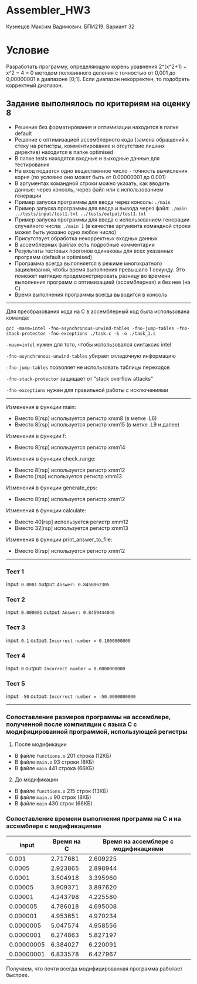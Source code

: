 # Assembler_HW3

Кузнецов Максим Вадимович. БПИ219. Вариант 32

# Условие
Разработать программу, определяющую корень уравнения 2^(x^2+1) + x^2 − 4 = 0 методом половинного деления с точностью от 0,001 до 0,00000001 в диапазоне [0;1]. Если диапазон некорректен, то подобрать корректный диапазон.

## Задание выполнялось по критериям на оценку 8
- Решение без форматирования и оптимизации находится в папке default
- Решение с оптимизацией ассемблерного кода (замена обращений к стеку на регистры, комментирование и отсутствие лишних директив) находится в папке optimised
- В папке tests находятся входные и выходные данные для тестирования
- На вход подается одно вещественное число - точность вычисления корня (по условию оно может быть от 0.00000001 до 0.001)
- В аргументах командной строки можно указать, как вводить данные: через консоль, через файл или с использованием генерации
- Пример запуска программы для ввода через консоль: `./main`
- Пример запуска программы для ввода и вывода через файл: `./main ../tests/input/test1.txt ../tests/output/test1.txt`
- Пример запуска программы для ввода с использованием генерации случайного числа: `./main 1` (в качестве аргумента командной строки может быть указано одно любое число)
- Присутствует обработка некорректных входных данных
- В ассемблерных файлах есть подробные комментарии
- Результаты тестовых прогонов одинаковы для всех указанных программ (default и optimised)
- Программа всегда выполняется в режиме многократного зацикливания, чтобы время выполнения превышало 1 секунду. Это поможет наглядно продемонстрировать разницу во времени выполнения программ с оптимизацией (ассемблерная) и без нее (на C)
- Время выполнения программы всегда выводится в консоль

***
Для преобразования кода на C в ассемблерный код была использована команда:

``gcc -masm=intel -fno-asynchronous-unwind-tables -fno-jump-tables -fno-stack-protector -fno-exceptions ./task.c -S -o ./task_1.s``

``-masm=intel`` нужен для того, чтобы использовался синтаксис intel

``-fno-asynchronous-unwind-tables`` убирает отладочную информацию

``-fno-jump-tables`` позволяет не использовать таблицы переходов

``-fno-stack-protector`` защищает от "stack overflow attacks"

``-fno-exceptions`` нужен для правильной работы с исключениями
***

Изменения в функции main:
- Вместо 8[rsp] используется регистр xmm8 (в метке .L6)
- Вместо 8[rsp] используется регистр xmm15 (в метке .L9 и далее)


Изменения в функции f:
- Вместо 8[rsp] используется регистр xmm14


Изменения в функции check_range:
- Вместо 8[rsp] используется регистр xmm12
- Вместо [rsp] используется регистр xmm13


Изменения в функции generate_eps:
- Вместо 8[rsp] используется регистр xmm12


Изменения в функции calculate:
- Вместо 40[rsp] используется регистр xmm12
- Вместо 32[rsp] используется регистр xmm13


Изменения в функции print_answer_to_file:
- Вместо 8[rsp] используется регистр xmm12

***

### Тест 1
input: `0.0001`
output: `Answer: 0.8458862305`

### Тест 2
input: `0.000001`
output: `Answer: 0.8459444046`

### Тест 3
input: `0.1`
output: `Incorrect number = 0.1000000000`

### Тест 4
input: `0`
output: `Incorrect number = 0.0000000000`

### Тест 5
input: `-50`
output: `Incorrect number = -50.0000000000`
***

### Сопоставление размеров программы на ассемблере, полученной после компиляции с языка C с модифицированной программой, использующей регистры

1. После модификации
- В файле `functions.o` 201 строка (12КБ)
- В файле `main.o` 93 строки (8КБ)
- В файле `main` 441 строка (66КБ)

2. До модификации
- В файле `functions.o` 215 строк (13КБ)
- В файле `main.o` 90 строк (8КБ)
- В файле `main` 430 строк (66КБ)

### Сопоставление времени выполнения программ на C и на ассемблере с модификациями

   input | Время на C | Время на ассемблере с модификациями
 --------|------------|------------------------------------
   0.001 |   2.717681 |  2.609225
  0.0005 |   2.923865 |  2.898944
  0.0001 |   3.504918 |  3.395960
 0.00005 |   3.909371 |  3.897620
 0.00001 |   4.243798 |  4.225580
0.000005 |   4.786018 |  4.695008
0.000001 |   4.953651 |  4.970234
0.0000005|   5.047574 |  4.958556
0.0000001|   6.274863 |  5.827197
0.00000005|   6.384027 |  6.220091
0.00000001|   6.833578 |  6.427967

Получаем, что почти всегда модифицированная программа работает быстрее.
   
